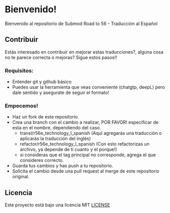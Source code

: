 # Bienvenido!

Bienvenido al repositorio de Submod Road to 56 - Traducción al Español 
## Contribuir

Estás interesado en contribuir en mejorar estas traducciones?, alguna cosa no te parece correcta o mejoras? Sigue estos pasos!!

### Requisitos:
- Entender git y github básico
- Puedes usar la herramienta que veas conveniente (chatgtp, deepL) pero dale sentido y asegurate de seguir el formato!

### Empecemos!
- Haz un fork de este repositorio.
- Crea una branch con el cambio a realizar, POR FAVOR! especificar de esta en el nombre, dependiendo del caso.
    - transl/r56e_technology_l_spanish (Aquí agregarás una traducción o aplicarás la traducción del inglés)
    - refactor/r56e_technology_l_spanish (Con esto refactorizas un archivo, ya depende de ti cuanto y el porque!)
    - si consideras que el tag principal no corresponde, agrega el que consideres correcto.
- Guarda tus cambios y has push a tu repositorio.
- Solicita el cambio desde una pull request al merge de este repositorio original.

## Licencia
Este proyecto está bajo una licencia MIT 
[LICENSE](LICENSE)

